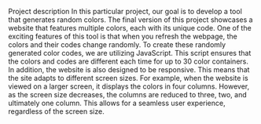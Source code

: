 Project description
In this particular project, our goal is to develop a tool that generates random colors. The final version of this project showcases a website that features multiple colors, each with its unique code. One of the exciting features of this tool is that when you refresh the webpage, the colors and their codes change randomly. To create these randomly generated color codes, we are utilizing JavaScript. This script ensures that the colors and codes are different each time for up to 30 color containers. In addition, the website is also designed to be responsive. This means that the site adapts to different screen sizes. For example, when the website is viewed on a larger screen, it displays the colors in four columns. However, as the screen size decreases, the columns are reduced to three, two, and ultimately one column. This allows for a seamless user experience, regardless of the screen size.
